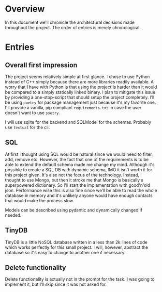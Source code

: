 # Overview

In this document we'll chronicle the architectural decisions made throughout the project. The order of entries is merely chronological.


# Entries

## Overall first impression

The project seems relatively simple at first glance. I chose to use Python instead of C++ simply because there are more libraries readily available. A worry that I have with Python is that using the project is harder than it would be compared to a simply statically linked binary. I plan to mitigate this issue by providing a one-stop-script that should setup the project completely. I'll be using `poetry` for package management just because it's my favorite one. I'll provide a vanilla, pip compliant `requirements.txt` in case the user doesn't want to use `poetry`.

I will use sqlite for the backend and SQLModel for the schemas. Probably use `textual` for the cli. 


## SQL 

At first I thought using SQL would be natural since we would need to filter, add, remove etc. However, the fact that one of the requirements is to be able to extend the default schema made me change my mind. Although it's possible to create a SQL DB with dynamic schema, IMO it isn't worth it for this project given. It's also not the focus of the technology. Instead, I thought to use Mongo, but then it stroke me that Mongo is basically a superpowered dictionary. So I'll start the implementation with good'n'old json. Performance wise this is also fine since we'll be able to read the whole database in memory and it's unlikely anyone would have enough contacts that would make the process slow. 

Models can be described using pydantic and dynamically changed if needed. 


## TinyDB

TinyDB is a little NoSQL database written in a less than 2k lines of code which works perfectly for this small project. I will, however, abstract the database so it's easy to change to another one if necessary.

## Delete functionality

Delete functionality is actually not in the prompt for the task. I was going to implement it, but I'll skip since it was not asked for. 